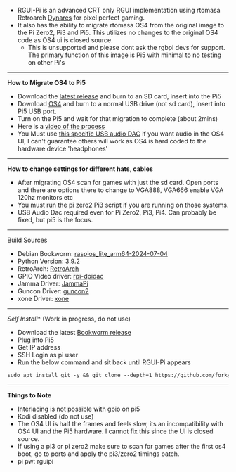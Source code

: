 - RGUI-Pi is an advanced CRT only RGUI implementation using rtomasa Retroarch [Dynares](https://github.com/forkymcforkface/RetroArch/edit/master/dynaresinfo.md) for pixel perfect gaming. 
- It also has the ability to migrate rtomasa OS4 from the original image to the Pi Zero2, Pi3 and Pi5. This utilizes no changes to the original OS4 code as OS4 ui is closed source.
   - This is unsupported and please dont ask the rgbpi devs for support. The primary function of this image is Pi5 with minimal to no testing on other Pi's
------------------------
**How to Migrate OS4 to Pi5**
- Download the [latest release](https://github.com/forkymcforkface/RGUI-Pi/releases) and burn to an SD card, insert into the Pi5
- Download [OS4](https://www.rgb-pi.com/#os) and burn to a normal USB drive (not sd card), insert into Pi5 USB port.
- Turn on the Pi5 and wait for that migration to complete (about 2mins)
- Here is a [video of the process](https://youtu.be/CJom1TIRI6g) 
- You Must use [this specific USB audio DAC](https://a.co/d/2eTi2mp) if you want audio in the OS4 UI, I can't guarantee others will work as OS4 is hard coded to the hardware device 'headphones' 

------------------------
**How to change settings for different hats, cables**
- After migrating OS4 scan for games with just the sd card. Open ports and there are options there to change to VGA888, VGA666 enable VGA 120hz monitors etc
- You must run the pi zero2 Pi3 script if you are running on those systems.
- USB Audio Dac required even for Pi Zero2, Pi3, Pi4. Can probably be fixed, but pi5 is the focus. 
------------------------
Build Sources
- Debian Bookworm: [raspios_lite_arm64-2024-07-04](https://downloads.raspberrypi.com/raspios_lite_arm64/images/)
- Python Version: 3.9.2
- RetroArch: [RetroArch](https://github.com/forkymcforkface/RetroArch)
- GPIO Video driver: [rpi-dpidac](https://github.com/forkymcforkface/rpi-dpidac)
- Jamma Driver: [JammaPi](https://github.com/forkymcforkface/JammaPi)
- Guncon Driver: [guncon2](https://github.com/rtomasa/guncon2)
- xone Driver: [xone](https://github.com/forkymcforkface/xone)
------------------------


*Self Install** (Work in progress, do not use)
   - Download the latest [Bookworm release](https://downloads.raspberrypi.com/raspios_lite_arm64/images/)
   - Plug into Pi5
   - Get IP address
   - SSH Login as pi user
   - Run the below command and sit back until RGUI-Pi appears
   ```markdown
   sudo apt install git -y && git clone --depth=1 https://github.com/forkymcforkface/RGUI-Pi.git && cd RGUI-Pi && chmod +x Install-RGUI.sh && ./Install-RGUI.sh
   ```
--------------------
 
**Things to Note**
- Interlacing is not possible with gpio on pi5
- Kodi disabled (do not use)
- The OS4 UI is half the frames and feels slow, its an incompatibility with OS4 UI and the Pi5 hardware. I cannot fix this since the UI is closed source.
- If using a pi3 or pi zero2 make sure to scan for games after the first os4 boot, go to ports and apply the pi3/zero2 timings patch.
- pi pw: rguipi
